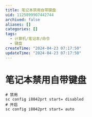 ```yaml
---
title: 笔记本禁用自带键盘
uid: 1125899907442744
archived: false
aliases: []
categories: []
tags:
  - 计算机/笔记本/命令
  - 键盘
createTime: "2024-04-23 07:17:50"
updateTime: "2024-04-23 07:17:50"
---
```


# 笔记本禁用自带键盘

```shell
# 禁用
sc config i8042prt start= disabled
# 开启
sc config i8042prt start= auto
```
